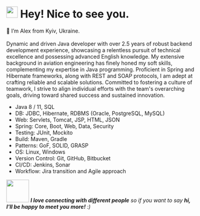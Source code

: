 <h1><img src="https://emojis.slackmojis.com/emojis/images/1531849430/4246/blob-sunglasses.gif?1531849430" width="30"/> Hey! Nice to see you.</h1>


👋 I’m Alex from Kyiv, Ukraine. <BR> <BR> 
Dynamic and driven Java developer with over 2.5 years of robust backend development experience, showcasing a relentless
pursuit of technical excellence and possessing advanced English knowledge. My extensive background in aviation engineering
has finely honed my soft skills, complementing my expertise in Java programming.
Proficient in Spring and Hibernate frameworks, along with REST and SOAP protocols, I am adept at crafting reliable and
scalable solutions. Committed to fostering a culture of teamwork, I strive to align individual efforts with the team's overarching goals, driving toward shared success and sustained innovation.


- Java 8 / 11, SQL
- DB: JDBC, Hibernate, RDBMS (Oracle, PostgreSQL, MySQL)
- Web: Servlets, Tomcat, JSP, HTML, JSON
- Spring: Core, Boot, Web, Data, Security
- Testing: JUnit, Mockito
- Build: Maven, Gradle
- Patterns: GoF, SOLID, GRASP
- OS: Linux, Windows
- Version Control: Git, GitHub, Bitbucket
- CI/CD: Jenkins, Sonar
- Workflow: Jira transition and Agile approach

<img src="https://media.giphy.com/media/LnQjpWaON8nhr21vNW/giphy.gif" width="60"> <em><b>I love connecting with different people</b> so if you want to say <b>hi, I'll be happy to meet you more!</b> :)

